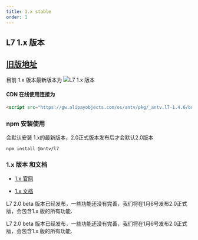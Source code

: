 ```yaml
---
title: 1.x stable
order: 1
---
```




## L7 1.x 版本 

 ## [旧版地址](https://antv-2018.alipay.com/zh-cn/l7/1.x/index.html)

目前 1.x 版本最新版本为 ![L7 1.x 版本](https://badgen.net/npm/v/@antv/l7)

#### CDN 在线使用连接为

```html
<script src="https://gw.alipayobjects.com/os/antv/pkg/_antv.l7-1.4.6/build/L7-min.js"></script>
```

### npm 安装使用

会默认安装 1.x的最新版本，2.0正式版本发布后才会默认2.0版本
```
npm install @antv/l7 

```

### 1.x 版本 和文档

- [1.x 官网](https://antv-2018.alipay.com/zh-cn/l7/1.x/index.html)

- [1.x 文档](https://www.yuque.com/antv/l7/vgo25g)



L7 2.0 beta 版本已经发布，一些功能还没有完善，我们将在1月6号发布2.0正式版，会包含1.x 版的所有功能.


L7 2.0 beta 版本已经发布，一些功能还没有完善，我们将在1月6号发布2.0正式版，会包含1.x 版的所有功能.
